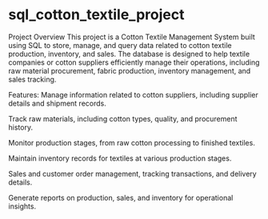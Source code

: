 # sql_cotton_textile_project

Project Overview
This project is a Cotton Textile Management System built using SQL to store, manage, and query data related to cotton textile production, inventory, and sales. The database is designed to help textile companies or cotton suppliers efficiently manage their operations, including raw material procurement, fabric production, inventory management, and sales tracking.

Features:
Manage information related to cotton suppliers, including supplier details and shipment records.

Track raw materials, including cotton types, quality, and procurement history.

Monitor production stages, from raw cotton processing to finished textiles.

Maintain inventory records for textiles at various production stages.

Sales and customer order management, tracking transactions, and delivery details.

Generate reports on production, sales, and inventory for operational insights.
